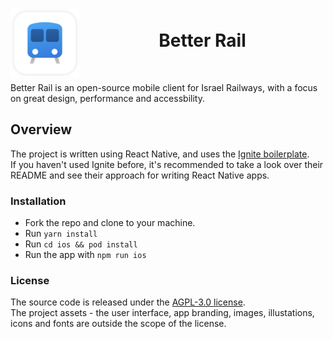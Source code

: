 <h1 align="center">
  <a href="#">
    <img src="./assets/app-icon.png" width="110" align="left">
  </a>
  <br />
  Better Rail
</h1>

&nbsp;

Better Rail is an open-source mobile client for Israel Railways, with a focus on great design, performance and accessbility.

## Overview

The project is written using React Native, and uses the [Ignite boilerplate](https://github.com/infinitered/ignite/).  
If you haven't used Ignite before, it's recommended to take a look over their README and see their approach for writing React Native apps.

### Installation

- Fork the repo and clone to your machine.
- Run `yarn install`
- Run `cd ios && pod install`
- Run the app with `npm run ios`

### License

The source code is released under the [AGPL-3.0 license](https://github.com/act-1/native/blob/main/LICENSE).  
The project assets - the user interface, app branding, images, illustations, icons and fonts are outside the scope of the license.
